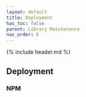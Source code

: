 ```yaml
---
layout: default
title: Deployment
has_toc: false
parent: Library Maintenance
nav_order: 6  
---
```

{% include header.md %}

## Deployment

### NPM
